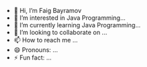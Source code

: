 - 👋 Hi, I’m Faig Bayramov
- 👀 I’m interested in Java Programming...
- 🌱 I’m currently learning Java Programming...
- 💞️ I’m looking to collaborate on ...
- 📫 How to reach me ...
- 😄 Pronouns: ...
- ⚡ Fun fact: ...

<!---
FaigBayramov001/FaigBayramov001 is a ✨ special ✨ repository because its `README.md` (this file) appears on your GitHub profile.
You can click the Preview link to take a look at your changes.
--->
